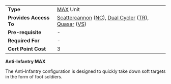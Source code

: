 |                        |                                                                                                                                                                                                                          |
| ---------------------- | ------------------------------------------------------------------------------------------------------------------------------------------------------------------------------------------------------------------------ |
| **Type**               | [MAX](../armor/Mechanized_Assault_Exo-Suit.md) Unit                                                                                                                                                                      |
| **Provides Access To** | [Scattercannon](../armor/Scattercannon.md) ([NC](../terminology/New_Conglomerate.md)), [Dual Cycler](../armor/Dual-Cycler.md) ([TR](../terminology/Terran_Republic.md)), [Quasar](../armor/Quasar.md) ([VS](../terminology/Vanu_Sovereignty.md)) |
| **Pre-requisite**      | \-                                                                                                                                                                                                                       |
| **Required For**       | \-                                                                                                                                                                                                                       |
| **Cert Point Cost**    | 3                                                                                                                                                                                                                        |

**Anti-Infantry MAX**

The Anti-Infantry configuration is designed to quickly take down soft targets in
the form of foot soldiers.
